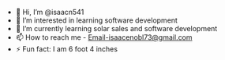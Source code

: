 - 👋 Hi, I’m @isaacn541
- 👀 I’m interested in learning software development
- 🌱 I’m currently learning solar sales and software development
- 📫 How to reach me - Email-isaacenobl73@gmail.com
- ⚡ Fun fact: I am 6 foot 4 inches

<!---
isaacn541/isaacn541 is a ✨ special ✨ repository because its `README.md` (this file) appears on your GitHub profile.
You can click the Preview link to take a look at your changes.
--->
